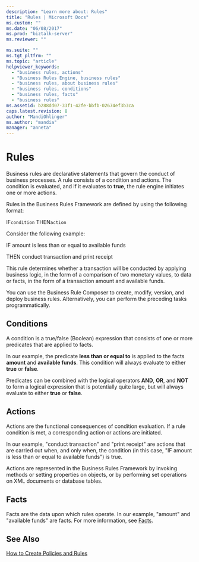 ```yaml
---
description: "Learn more about: Rules"
title: "Rules | Microsoft Docs"
ms.custom: ""
ms.date: "06/08/2017"
ms.prod: "biztalk-server"
ms.reviewer: ""

ms.suite: ""
ms.tgt_pltfrm: ""
ms.topic: "article"
helpviewer_keywords: 
  - "business rules, actions"
  - "Business Rules Engine, business rules"
  - "business rules, about business rules"
  - "business rules, conditions"
  - "business rules, facts"
  - "business rules"
ms.assetid: b288dd07-33f1-42fe-bbfb-02674ef3b3ca
caps.latest.revision: 8
author: "MandiOhlinger"
ms.author: "mandia"
manager: "anneta"
---
```

# Rules
Business rules are declarative statements that govern the conduct of business processes. A rule consists of a condition and actions. The condition is evaluated, and if it evaluates to **true**, the rule engine initiates one or more actions.  
  
 Rules in the Business Rules Framework are defined by using the following format:  
  
 IF`condition` THEN`action`  
  
 Consider the following example:  
  
 IF amount is less than or equal to available funds  
  
 THEN conduct transaction and print receipt  
  
 This rule determines whether a transaction will be conducted by applying business logic, in the form of a comparison of two monetary values, to data or facts, in the form of a transaction amount and available funds.  
  
 You can use the Business Rule Composer to create, modify, version, and deploy business rules. Alternatively, you can perform the preceding tasks programmatically.  
  
## Conditions  
 A condition is a true/false (Boolean) expression that consists of one or more predicates that are applied to facts.  
  
 In our example, the predicate **less than or equal to** is applied to the facts **amount** and **available funds**. This condition will always evaluate to either **true** or **false**.  
  
 Predicates can be combined with the logical operators **AND**, **OR**, and **NOT** to form a logical expression that is potentially quite large, but will always evaluate to either **true** or **false**.  
  
## Actions  
 Actions are the functional consequences of condition evaluation. If a rule condition is met, a corresponding action or actions are initiated.  
  
 In our example, "conduct transaction" and "print receipt" are actions that are carried out when, and only when, the condition (in this case, "IF amount is less than or equal to available funds") is true.  
  
 Actions are represented in the Business Rules Framework by invoking methods or setting properties on objects, or by performing set operations on XML documents or database tables.  
  
## Facts  
 Facts are the data upon which rules operate. In our example, "amount" and "available funds" are facts. For more information, see [Facts](../core/facts.md).  
  
## See Also  
 [How to Create Policies and Rules](../core/how-to-create-policies-and-rules.md)
